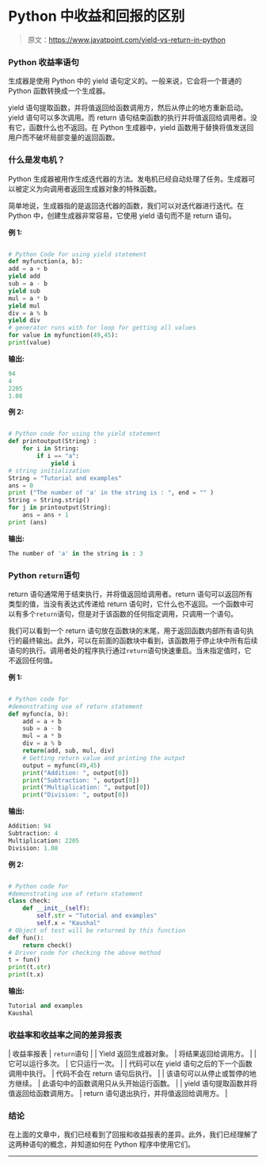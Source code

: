 # Python 中收益和回报的区别

> 原文：<https://www.javatpoint.com/yield-vs-return-in-python>

### Python 收益率语句

生成器是使用 Python 中的 yield 语句定义的。一般来说，它会将一个普通的 Python 函数转换成一个生成器。

yield 语句提取函数，并将值返回给函数调用方，然后从停止的地方重新启动。yield 语句可以多次调用。而 return 语句结束函数的执行并将值返回给调用者。没有它，函数什么也不返回。在 Python 生成器中，yield 函数用于替换将值发送回用户而不破坏局部变量的返回函数。

### 什么是发电机？

Python 生成器被用作生成迭代器的方法。发电机已经自动处理了任务。生成器可以被定义为向调用者返回生成器对象的特殊函数。

简单地说，生成器指的是返回迭代器的函数，我们可以对迭代器进行迭代。在 Python 中，创建生成器非常容易，它使用 yield 语句而不是 return 语句。

**例 1:**

```py

# Python Code for using yield statement 
def myfunction(a, b):
add = a + b
yield add
sub = a - b
yield sub
mul = a * b
yield mul
div = a % b
yield div
# generator runs with for loop for getting all values
for value in myfunction(49,45):
print(value)

```

**输出:**

```py
94
4
2205
1.08

```

**例 2:**

```py

# Python code for using the yield statement
def printoutput(String) : 
    for i in String: 
        if i == "a": 
            yield i  
# string initialization
String = "Tutorial and examples" 
ans = 0
print ("The number of 'a' in the string is : ", end = "" ) 
String = String.strip()   
for j in printoutput(String): 
    ans = ans + 1  
print (ans) 

```

**输出:**

```py
The number of 'a' in the string is : 3

```

### Python `return`语句

return 语句通常用于结束执行，并将值返回给调用者。return 语句可以返回所有类型的值，当没有表达式传递给 return 语句时，它什么也不返回。一个函数中可以有多个`return`语句，但是对于该函数的任何指定调用，只调用一个语句。

我们可以看到一个 return 语句放在函数块的末尾，用于返回函数内部所有语句执行的最终输出。此外，可以在前面的函数块中看到，该函数用于停止块中所有后续语句的执行。调用者处的程序执行通过`return`语句快速重启。当未指定值时，它不返回任何值。

**例 1:**

```py

# Python code for 
#demonstrating use of return statement
def myfunc(a, b):
    add = a + b
    sub = a - b
    mul = a * b
    div = a % b
    return(add, sub, mul, div)
    # Getting return value and printing the output
    output = myfunc(49,45)
    print("Addition: ", output[0])
    print("Subtraction: ", output[0])
    print("Multiplication: ", output[0])
    print("Division: ", output[0])

```

**输出:**

```py
Addition: 94
Subtraction: 4
Multiplication: 2205
Division: 1.08

```

**例 2:**

```py

# Python code for 
#demonstrating use of return statement
class check:  
    def __init__(self):  
        self.str = "Tutorial and examples"
        self.x = "Kaushal"         
# Object of test will be returned by this function
def fun():  
    return check()           
# Driver code for checking the above method
t = fun()   
print(t.str)  
print(t.x) 

```

**输出:**

```py
Tutorial and examples
Kaushal

```

### 收益率和收益率之间的差异报表

| 收益率报表 | `return`语句 |
| Yield 返回生成器对象。 | 将结果返回给调用方。 |
| 它可以运行多次。 | 它只运行一次。 |
| 代码可以在 yield 语句之后的下一个函数调用中执行。 | 代码不会在 return 语句后执行。 |
| 该语句可以从停止或暂停的地方继续。 | 此语句中的函数调用只从头开始运行函数。 |
| yield 语句提取函数并将值返回给函数调用方。 | return 语句退出执行，并将值返回给调用方。 |

### 结论

在上面的文章中，我们已经看到了回报和收益报表的差异。此外，我们已经理解了这两种语句的概念，并知道如何在 Python 程序中使用它们。

* * *